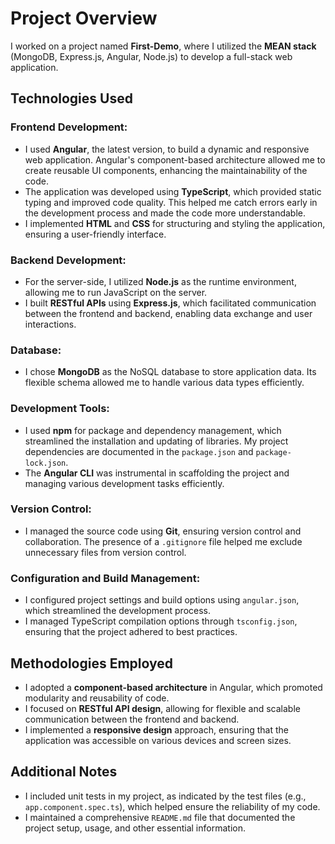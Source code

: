 # Project Overview

I worked on a project named **First-Demo**, where I utilized the **MEAN stack** (MongoDB, Express.js, Angular, Node.js) to develop a full-stack web application.

## Technologies Used

### Frontend Development:

-   I used **Angular**, the latest version, to build a dynamic and responsive web application. Angular's component-based architecture allowed me to create reusable UI components, enhancing the maintainability of the code.
-   The application was developed using **TypeScript**, which provided static typing and improved code quality. This helped me catch errors early in the development process and made the code more understandable.
-   I implemented **HTML** and **CSS** for structuring and styling the application, ensuring a user-friendly interface.

### Backend Development:

-   For the server-side, I utilized **Node.js** as the runtime environment, allowing me to run JavaScript on the server.
-   I built **RESTful APIs** using **Express.js**, which facilitated communication between the frontend and backend, enabling data exchange and user interactions.

### Database:

-   I chose **MongoDB** as the NoSQL database to store application data. Its flexible schema allowed me to handle various data types efficiently.

### Development Tools:

-   I used **npm** for package and dependency management, which streamlined the installation and updating of libraries. My project dependencies are documented in the `package.json` and `package-lock.json`.
-   The **Angular CLI** was instrumental in scaffolding the project and managing various development tasks efficiently.

### Version Control:

-   I managed the source code using **Git**, ensuring version control and collaboration. The presence of a `.gitignore` file helped me exclude unnecessary files from version control.

### Configuration and Build Management:

-   I configured project settings and build options using `angular.json`, which streamlined the development process.
-   I managed TypeScript compilation options through `tsconfig.json`, ensuring that the project adhered to best practices.

## Methodologies Employed

-   I adopted a **component-based architecture** in Angular, which promoted modularity and reusability of code.
-   I focused on **RESTful API design**, allowing for flexible and scalable communication between the frontend and backend.
-   I implemented a **responsive design** approach, ensuring that the application was accessible on various devices and screen sizes.

## Additional Notes

-   I included unit tests in my project, as indicated by the test files (e.g., `app.component.spec.ts`), which helped ensure the reliability of my code.
-   I maintained a comprehensive `README.md` file that documented the project setup, usage, and other essential information.
